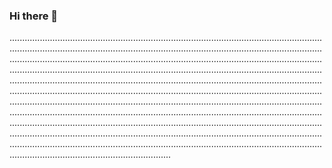 ### Hi there 👋

....................................................................................................................................................................................................................................................................................................................................................................................................................................................................................................................................................................................................................................................................................................................................................................................................................................................................................................................................................................................................................................................................................................................................................................................................................................................................................................................................................................................................................................................................................